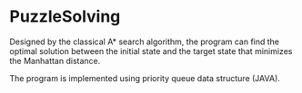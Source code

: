# PuzzleSolving

Designed by the classical A* search algorithm, the program can find the optimal solution between the initial state and the target state that minimizes the Manhattan distance.

The program is implemented using priority queue data structure (JAVA).
